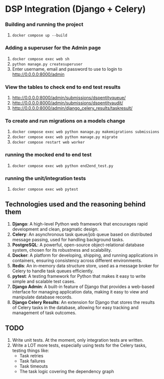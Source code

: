 # DSP Integration (Django + Celery)

### Building and running the project
1. `docker compose up --build`

### Adding a superuser for the Admin page
1. `docker compose exec web sh`
2. `python manage.py createsuperuser`
3. Enter username, email and password to use to login to http://0.0.0.0:8000/admin

### View the tables to check end to end test results
1. http://0.0.0.0:8000/admin/submissions/dspentityqueue/
2. http://0.0.0.0:8000/admin/submissions/dspentityaudit/
3. http://0.0.0.0:8000/admin/django_celery_results/taskresult/

### To create and run migrations on a models change
1. `docker compose exec web python manage.py makemigrations submissions`
2. `docker compose exec web python manage.py migrate`
3. `docker compose restart web worker`

### running the mocked end to end test
1. `docker compose exec web python end2end_test.py`

### running the unit/integration tests
1. `docker compose exec web pytest`

## Technologies used and the reasoning behind them
1. **Django**: A high-level Python web framework that encourages rapid development and clean, pragmatic design.
2. **Celery**: An asynchronous task queue/job queue based on distributed message passing, used for handling background tasks.
3. **PostgreSQL**: A powerful, open-source object-relational database system, chosen for its robustness and scalability.
4. **Docker**: A platform for developing, shipping, and running applications in containers, ensuring consistency across different environments.
5. **Redis**: An in-memory data structure store, used as a message broker for Celery to handle task queues efficiently.
6. **pytest**: A testing framework for Python that makes it easy to write simple and scalable test cases.
7. **Django Admin**: A built-in feature of Django that provides a web-based interface for managing application data, making it easy to view and manipulate database records.
8. **Django Celery Results**: An extension for Django that stores the results of Celery tasks in the database, allowing for easy tracking and management of task outcomes.

## TODO
1. Write unit tests. At the moment, only integration tests are written.
2. Write a LOT more tests, especially using tests for the Celery tasks, testing things like:
   - Task retries
   - Task failures
   - Task timeouts
   - The task logic covering the dependency graph

